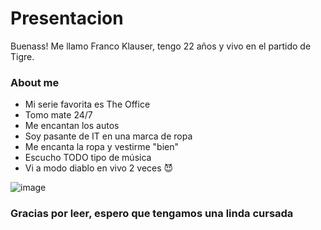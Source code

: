 # Presentacion

Buenass!
Me llamo Franco Klauser, tengo 22 años y vivo en el partido de Tigre. 

### About me

- Mi serie favorita es The Office 
- Tomo mate 24/7
- Me encantan los autos
- Soy pasante de IT en una marca de ropa
- Me encanta la ropa y vestirme "bien"
- Escucho TODO tipo de música
- Vi a modo diablo en vivo 2 veces 😈

![image](https://github.com/pdep-utn-frd/2024-presentacion-franklauser/assets/110211276/077a92c8-a646-49dc-a6ba-d8d1ff7a1542)


### Gracias por leer, espero que tengamos una linda cursada 
